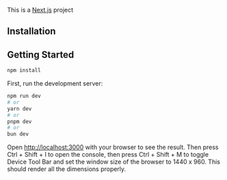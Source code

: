 This is a [Next.js](https://nextjs.org/) project 
## Installation

## Getting Started
```bash
npm install
```
First, run the development server:

```bash
npm run dev
# or
yarn dev
# or
pnpm dev
# or
bun dev
```

Open [http://localhost:3000](http://localhost:3000) with your browser to see the result.
Then press Ctrl + Shift + I to open the console, then press Ctrl + Shift + M to toggle Device Tool Bar and set the window size of the browser to 1440 x 960.
This should render all the dimensions properly.
